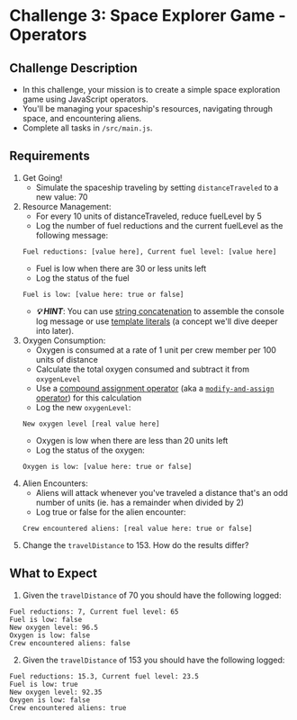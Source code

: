 # Challenge 3: Space Explorer Game - Operators

## Challenge Description
- In this challenge, your mission is to create a simple space exploration game using JavaScript operators.
- You'll be managing your spaceship's resources, navigating through space, and encountering aliens.
- Complete all tasks in `/src/main.js`.

## Requirements
1. Get Going!
    - Simulate the spaceship traveling by setting `distanceTraveled` to a new value: 70
2. Resource Management:
    - For every 10 units of distanceTraveled, reduce fuelLevel by 5
    - Log the number of fuel reductions and the current fuelLevel as the following message:
    ```
    Fuel reductions: [value here], Current fuel level: [value here]
    ```
    - Fuel is low when there are 30 or less units left
    - Log the status of the fuel
    ```
    Fuel is low: [value here: true or false]
    ```
    - ***💡 HINT***: You can use [string concatenation](https://javascript.info/operators#string-concatenation-with-binary) to assemble the console log message or use [template literals](https://developer.mozilla.org/en-US/docs/Web/JavaScript/Reference/Template_literals) (a concept we'll dive deeper into later).
3. Oxygen Consumption:
    - Oxygen is consumed at a rate of 1 unit per crew member per 100 units of distance
    - Calculate the total oxygen consumed and subtract it from `oxygenLevel`
    - Use a [compound assignment operator](https://www.educative.io/answers/what-are-compound-operators-in-javascript) (aka a [`modify-and-assign` operator](https://javascript.info/operators#modify-in-place)) for this calculation
    - Log the new `oxygenLevel`:
    ```
    New oxygen level [real value here]
    ```
    - Oxygen is low when there are less than 20 units left
    - Log the status of the oxygen:
    ```
    Oxygen is low: [value here: true or false]
    ```
4. Alien Encounters:
    - Aliens will attack whenever you've traveled a distance that's an odd number of units (ie. has a remainder when divided by 2)
    - Log true or false for the alien encounter:
    ```
    Crew encountered aliens: [real value here: true or false]
    ```
5. Change the `travelDistance` to 153. How do the results differ?

## What to Expect
1. Given the `travelDistance` of 70 you should have the following logged:
```
Fuel reductions: 7, Current fuel level: 65
Fuel is low: false
New oxygen level: 96.5
Oxygen is low: false
Crew encountered aliens: false
```
2. Given the `travelDistance` of 153 you should have the following logged:
```
Fuel reductions: 15.3, Current fuel level: 23.5
Fuel is low: true
New oxygen level: 92.35
Oxygen is low: false
Crew encountered aliens: true
```
